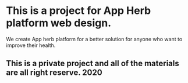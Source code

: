 # This is a project for App Herb platform web design.

We create App herb platform for a better solution for anyone who want to improve their health.

## This is a private project and all of the materials are all right reserve. 2020
